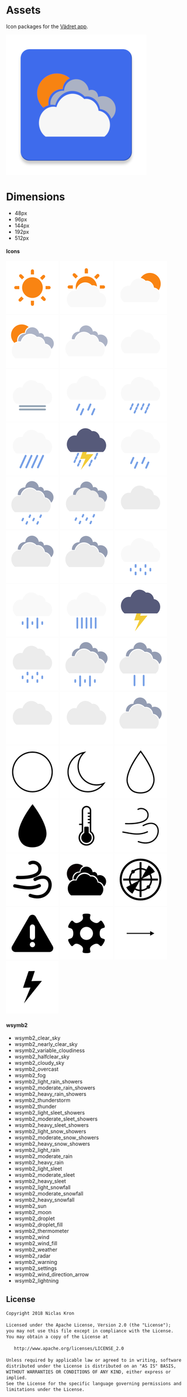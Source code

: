 # Assets
Icon packages for the [Vädret app](https://github.com/vadret/android).

![Vädret](https://raw.githubusercontent.com/vadret/assets/master/dist/ic_launcher-web.png)

# Dimensions

* 48px
* 96px
* 144px
* 192px
* 512px

#### Icons

![wsymb2_clear_sky.png](https://raw.githubusercontent.com/vadret/assets/master/dist/drawable-xhdpi/wsymb2_clear_sky.png)
![wsymb2_nearly_clear_sky.png](https://raw.githubusercontent.com/vadret/assets/master/dist/drawable-xhdpi/wsymb2_nearly_clear_sky.png)
![wsymb2_variable_cloudiness.png](https://raw.githubusercontent.com/vadret/assets/master/dist/drawable-xhdpi/wsymb2_variable_cloudiness.png)
![wsymb2_halfclear_sky.png](https://raw.githubusercontent.com/vadret/assets/master/dist/drawable-xhdpi/wsymb2_halfclear_sky.png)
![wsymb2_cloudy_sky.png](https://raw.githubusercontent.com/vadret/assets/master/dist/drawable-xhdpi/wsymb2_cloudy_sky.png)
![wsymb2_overcast.png](https://raw.githubusercontent.com/vadret/assets/master/dist/drawable-xhdpi/wsymb2_overcast.png)
![wsymb2_fog.png](https://raw.githubusercontent.com/vadret/assets/master/dist/drawable-xhdpi/wsymb2_fog.png)
![wsymb2_light_rain_showers.png](https://raw.githubusercontent.com/vadret/assets/master/dist/drawable-xhdpi/wsymb2_light_rain_showers.png)
![wsymb2_moderate_rain_showers.png](https://raw.githubusercontent.com/vadret/assets/master/dist/drawable-xhdpi/wsymb2_moderate_rain_showers.png)
![wsymb2_heavy_rain_showers.png](https://raw.githubusercontent.com/vadret/assets/master/dist/drawable-xhdpi/wsymb2_heavy_rain_showers.png)
![wsymb2_thunderstorm.png](https://raw.githubusercontent.com/vadret/assets/master/dist/drawable-xhdpi/wsymb2_thunderstorm.png)
![wsymb2_light_sleet_showers.png](https://raw.githubusercontent.com/vadret/assets/master/dist/drawable-xhdpi/wsymb2_light_sleet_showers.png)
![wsymb2_moderate_sleet_showers.png](https://raw.githubusercontent.com/vadret/assets/master/dist/drawable-xhdpi/wsymb2_moderate_sleet_showers.png)
![wsymb2_heavy_sleet_showers.png](https://raw.githubusercontent.com/vadret/assets/master/dist/drawable-xhdpi/wsymb2_heavy_sleet_showers.png)
![wsymb2_light_snow_showers.png](https://raw.githubusercontent.com/vadret/assets/master/dist/drawable-xhdpi/wsymb2_light_snow_showers.png)
![wsymb2_moderate_snow_showers.png](https://raw.githubusercontent.com/vadret/assets/master/dist/drawable-xhdpi/wsymb2_moderate_snow_showers.png)
![wsymb2_heavy_snow_showers.png](https://raw.githubusercontent.com/vadret/assets/master/dist/drawable-xhdpi/wsymb2_heavy_snow_showers.png)
![wsymb2_light_rain.png](https://raw.githubusercontent.com/vadret/assets/master/dist/drawable-xhdpi/wsymb2_light_rain.png)
![wsymb2_moderate_rain.png](https://raw.githubusercontent.com/vadret/assets/master/dist/drawable-xhdpi/wsymb2_moderate_rain.png)
![wsymb2_heavy_rain.png](https://raw.githubusercontent.com/vadret/assets/master/dist/drawable-xhdpi/wsymb2_heavy_rain.png)
![wsymb2_thunder.png](https://raw.githubusercontent.com/vadret/assets/master/dist/drawable-xhdpi/wsymb2_thunder.png)
![wsymb2_light_sleet.png](https://raw.githubusercontent.com/vadret/assets/master/dist/drawable-xhdpi/wsymb2_light_sleet.png)
![wsymb2_moderate_sleet.png](https://raw.githubusercontent.com/vadret/assets/master/dist/drawable-xhdpi/wsymb2_moderate_sleet.png)
![wsymb2_heavy_sleet.png](https://raw.githubusercontent.com/vadret/assets/master/dist/drawable-xhdpi/wsymb2_heavy_sleet.png)
![wsymb2_light_snowfall.png](https://raw.githubusercontent.com/vadret/assets/master/dist/drawable-xhdpi/wsymb2_light_snowfall.png)
![wsymb2_moderate_snowfall.png](https://raw.githubusercontent.com/vadret/assets/master/dist/drawable-xhdpi/wsymb2_moderate_snowfall.png)
![wsymb2_heavy_snowfall.png](https://raw.githubusercontent.com/vadret/assets/master/dist/drawable-xhdpi/wsymb2_heavy_snowfall.png)
![wsymb2_sun.png](https://raw.githubusercontent.com/vadret/assets/master/dist/drawable-xhdpi/wsymb2_sun.png)
![wsymb2_moon.png](https://raw.githubusercontent.com/vadret/assets/master/dist/drawable-xhdpi/wsymb2_moon.png)
![wsymb2_droplet.png](https://raw.githubusercontent.com/vadret/assets/master/dist/drawable-xhdpi/wsymb2_droplet.png)
![wsymb2_droplet_fill.png](https://raw.githubusercontent.com/vadret/assets/master/dist/drawable-xhdpi/wsymb2_droplet_fill.png)
![wsymb2_thermometer.png](https://raw.githubusercontent.com/vadret/assets/master/dist/drawable-xhdpi/wsymb2_thermometer.png)
![wsymb2_wind.png](https://raw.githubusercontent.com/vadret/assets/master/dist/drawable-xhdpi/wsymb2_wind.png)
![wsymb2_wind_fill.png](https://raw.githubusercontent.com/vadret/assets/master/dist/drawable-xhdpi/wsymb2_wind_fill.png)
![wsymb2_weather.png](https://raw.githubusercontent.com/vadret/assets/master/dist/drawable-xhdpi/wsymb2_weather.png)
![wsymb2_radar.png](https://raw.githubusercontent.com/vadret/assets/master/dist/drawable-xhdpi/wsymb2_radar.png)
![wsymb2_warning.png](https://raw.githubusercontent.com/vadret/assets/master/dist/drawable-xhdpi/wsymb2_warning.png)
![wsymb2_settings.png](https://raw.githubusercontent.com/vadret/assets/master/dist/drawable-xhdpi/wsymb2_settings.png)
![wsymb2_wind_direction_arrow.png](https://raw.githubusercontent.com/vadret/assets/master/dist/drawable-xhdpi/wsymb2_wind_direction_arrow.png)
![wsymb2_lightning.png](https://raw.githubusercontent.com/vadret/assets/master/dist/drawable-xhdpi/wsymb2_lightning.png)
#### wsymb2

- wsymb2_clear_sky
- wsymb2_nearly_clear_sky
- wsymb2_variable_cloudiness
- wsymb2_halfclear_sky
- wsymb2_cloudy_sky
- wsymb2_overcast
- wsymb2_fog
- wsymb2_light_rain_showers
- wsymb2_moderate_rain_showers
- wsymb2_heavy_rain_showers
- wsymb2_thunderstorm
- wsymb2_thunder
- wsymb2_light_sleet_showers
- wsymb2_moderate_sleet_showers
- wsymb2_heavy_sleet_showers
- wsymb2_light_snow_showers
- wsymb2_moderate_snow_showers
- wsymb2_heavy_snow_showers
- wsymb2_light_rain
- wsymb2_moderate_rain
- wsymb2_heavy_rain
- wsymb2_light_sleet
- wsymb2_moderate_sleet
- wsymb2_heavy_sleet
- wsymb2_light_snowfall
- wsymb2_moderate_snowfall
- wsymb2_heavy_snowfall
- wsymb2_sun
- wsymb2_moon
- wsymb2_droplet
- wsymb2_droplet_fill
- wsymb2_thermometer
- wsymb2_wind
- wsymb2_wind_fill
- wsymb2_weather
- wsymb2_radar
- wsymb2_warning
- wsymb2_settings
- wsymb2_wind_direction_arrow
- wsymb2_lightning

## License

	Copyright 2018 Niclas Kron

	Licensed under the Apache License, Version 2.0 (the "License");
	you may not use this file except in compliance with the License.
	You may obtain a copy of the License at

	   http://www.apache.org/licenses/LICENSE_2.0

	Unless required by applicable law or agreed to in writing, software
	distributed under the License is distributed on an "AS IS" BASIS,
	WITHOUT WARRANTIES OR CONDITIONS OF ANY KIND, either express or implied.
	See the License for the specific language governing permissions and
	limitations under the License.
